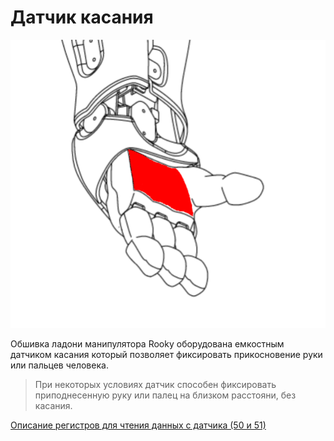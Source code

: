 # Датчик касания
![touch](/Rooky/res/touch.png)

Обшивка ладони манипулятора Rooky оборудована емкостным датчиком касания который позволяет фиксировать прикосновение руки или пальцев человека. 

> При некоторых условиях датчик способен фиксировать приподнесенную руку или палец на близком расстояни, без касания.

[Описание регистров для чтения данных с датчика (50 и 51)](/Rooky/servo#описание-регистров-сервопривода-типа-2-кисть-и-пальцы)